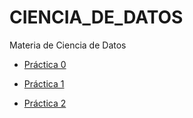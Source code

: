 # CIENCIA_DE_DATOS
Materia de Ciencia de Datos

* [Práctica 0](https://nbviewer.jupyter.org/github/SamatarouKami/CIENCIA_DE_DATOS/blob/master/P0.ipynb)
* [Práctica 1](https://nbviewer.jupyter.org/github/SamatarouKami/CIENCIA_DE_DATOS/blob/master/P1.ipynb)

* [Práctica 2](https://nbviewer.jupyter.org/github/SamatarouKami/CIENCIA_DE_DATOS/blob/master/P2.ipynb)
